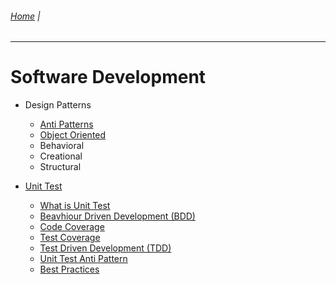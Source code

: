 ###### [Home](https://github.com/RyKaj/Documentation/blob/master/README.md) | 
------------

# Software Development
-   Design Patterns
	-   [Anti Patterns](./Design%20Patterns/AntiPatterns.md)
	-   [Object Oriented](./Design%20Patterns/Object-Oriented-Programming.md)
	-   Behavioral
	-   Creational
	-   Structural
	
-   [Unit Test](./UnitTest/1.0-Unit-Tests.md)  
	-   [What is Unit Test](./UnitTest/What-is-Unit-Test.md)
    -   [Beavhiour Driven Development (BDD)](./UnitTest/Behavior-Driven%20Development%20(BDD).md) 
    -   [Code Coverage](./UnitTest/Code-Coverage.md)	
	-   [Test Coverage](./UnitTest/Test-Coverage.md)
	-   [Test Driven Development (TDD)](./UnitTest/Test-Driven%20Development%20(TDD).md)
	-   [Unit Test Anti Pattern](./UnitTest/Unit-Test-Antipattern.md)
	-   [Best Practices](./UnitTest/Unit-Test-Best-Practices.md)


	
